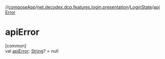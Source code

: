//[composeApp](../../../index.md)/[net.decodex.dcp.features.login.presentation](../index.md)/[LoginState](index.md)/[apiError](api-error.md)

# apiError

[common]\
val [apiError](api-error.md): [String](https://kotlinlang.org/api/latest/jvm/stdlib/kotlin/-string/index.html)? = null
